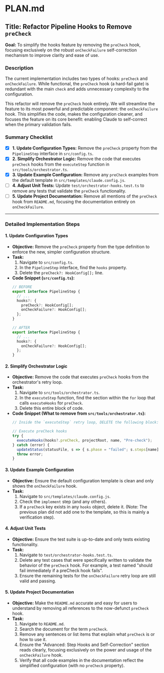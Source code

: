 

# PLAN.md

## Title: Refactor Pipeline Hooks to Remove `preCheck`

**Goal:** To simplify the hooks feature by removing the `preCheck` hook, focusing exclusively on the robust `onCheckFailure` self-correction mechanism to improve clarity and ease of use.

### Description

The current implementation includes two types of hooks: `preCheck` and `onCheckFailure`. While functional, the `preCheck` hook (a hard-fail gate) is redundant with the main `check` and adds unnecessary complexity to the configuration.

This refactor will remove the `preCheck` hook entirely. We will streamline the feature to its most powerful and predictable component: the `onCheckFailure` hook. This simplifies the code, makes the configuration cleaner, and focuses the feature on its core benefit: enabling Claude to self-correct when the primary validation fails.

### Summary Checklist

-   [x] **1. Update Configuration Types:** Remove the `preCheck` property from the `PipelineStep` interface in `src/config.ts`.
-   [x] **2. Simplify Orchestrator Logic:** Remove the code that executes `preCheck` hooks from the `executeStep` function in `src/tools/orchestrator.ts`.
-   [x] **3. Update Example Configuration:** Remove any `preCheck` examples from the default template in `src/templates/claude.config.js`.
-   [ ] **4. Adjust Unit Tests:** Update `test/orchestrator-hooks.test.ts` to remove any tests that validate the `preCheck` functionality.
-   [ ] **5. Update Project Documentation:** Remove all mentions of the `preCheck` hook from `README.md`, focusing the documentation entirely on `onCheckFailure`.

---

### Detailed Implementation Steps

#### 1. Update Configuration Types

*   **Objective:** Remove the `preCheck` property from the type definition to enforce the new, simpler configuration structure.
*   **Task:**
    1.  Navigate to `src/config.ts`.
    2.  In the `PipelineStep` interface, find the `hooks` property.
    3.  Delete the `preCheck?: HookConfig[];` line.
*   **Code Snippet (`src/config.ts`):**
    ```typescript
    // BEFORE
    export interface PipelineStep {
      // ...
      hooks?: {
        preCheck?: HookConfig[];
        onCheckFailure?: HookConfig[];
      };
    }

    // AFTER
    export interface PipelineStep {
      // ...
      hooks?: {
        onCheckFailure?: HookConfig[];
      };
    }
    ```

#### 2. Simplify Orchestrator Logic

*   **Objective:** Remove the code that executes `preCheck` hooks from the orchestrator's retry loop.
*   **Task:**
    1.  Navigate to `src/tools/orchestrator.ts`.
    2.  In the `executeStep` function, find the section within the `for` loop that calls `executeHooks` for `preCheck`.
    3.  Delete this entire block of code.
*   **Code Snippet (What to remove from `src/tools/orchestrator.ts`):**
    ```typescript
    // Inside the `executeStep` retry loop, DELETE the following block:

    // Execute preCheck hooks
    try {
      executeHooks(hooks?.preCheck, projectRoot, name, "Pre-check");
    } catch (error) {
      updateStatus(statusFile, s => { s.phase = "failed"; s.steps[name] = "failed"; });
      throw error;
    }
    ```

#### 3. Update Example Configuration

*   **Objective:** Ensure the default configuration template is clean and only shows the `onCheckFailure` hook.
*   **Task:**
    1.  Navigate to `src/templates/claude.config.js`.
    2.  Check the `implement` step (and any others).
    3.  If a `preCheck` key exists in any `hooks` object, delete it. (Note: The previous plan did not add one to the template, so this is mainly a verification step).

#### 4. Adjust Unit Tests

*   **Objective:** Ensure the test suite is up-to-date and only tests existing functionality.
*   **Task:**
    1.  Navigate to `test/orchestrator-hooks.test.ts`.
    2.  Delete any test cases that were specifically written to validate the behavior of the `preCheck` hook. For example, a test named "should fail immediately if a preCheck hook fails".
    3.  Ensure the remaining tests for the `onCheckFailure` retry loop are still valid and passing.

#### 5. Update Project Documentation

*   **Objective:** Make the `README.md` accurate and easy for users to understand by removing all references to the now-defunct `preCheck` hook.
*   **Task:**
    1.  Navigate to `README.md`.
    2.  Search the document for the term `preCheck`.
    3.  Remove any sentences or list items that explain what `preCheck` is or how to use it.
    4.  Ensure the "Advanced: Step Hooks and Self-Correction" section reads clearly, focusing exclusively on the power and usage of the `onCheckFailure` hook.
    5.  Verify that all code examples in the documentation reflect the simplified configuration (with no `preCheck` property).